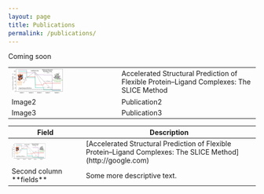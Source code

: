 ```yaml
---
layout: page
title: Publications
permalink: /publications/
---
```


Coming soon

<table style="width:100%">
  <tr>
    <td><img src="/images/slice.gif" width="50%" height="50%"></td>
    <td>Accelerated Structural Prediction of Flexible Protein–Ligand Complexes: The SLICE Method</td>
  </tr>
  <tr>
    <td>Image2</td>
    <td>Publication2</td>
  </tr>
  <tr>
    <td>Image3</td>
    <td>Publication3</td>
  </tr>

<table>
<colgroup>
<col width="30%" />
<col width="70%" />
</colgroup>
<thead>
<tr class="header">
<th>Field</th>
<th>Description</th>
</tr>
</thead>
<tbody>
<tr>
<td markdown="span"><img src="/images/slice.gif" width="50%" height="50%"></td>
<td markdown="span"> [Accelerated Structural Prediction of Flexible Protein–Ligand Complexes: The SLICE Method](http://google.com)</td>
</tr>
<tr>
<td markdown="span">Second column **fields**</td>
<td markdown="span">Some more descriptive text.
</td>
</tr>
</tbody>
</table>
